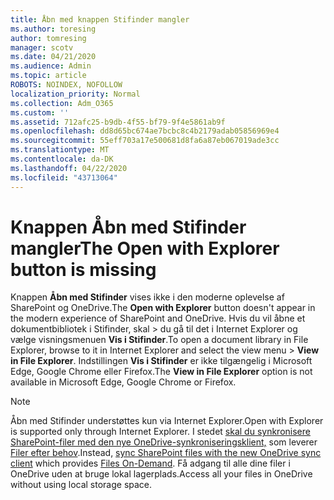 ```yaml
---
title: Åbn med knappen Stifinder mangler
ms.author: toresing
author: tomresing
manager: scotv
ms.date: 04/21/2020
ms.audience: Admin
ms.topic: article
ROBOTS: NOINDEX, NOFOLLOW
localization_priority: Normal
ms.collection: Adm_O365
ms.custom: ''
ms.assetid: 712afc25-b9db-4f55-bf79-9f4e5861ab9f
ms.openlocfilehash: dd8d65bc674ae7bcbc8c4b2179adab05856969e4
ms.sourcegitcommit: 55eff703a17e500681d8fa6a87eb067019ade3cc
ms.translationtype: MT
ms.contentlocale: da-DK
ms.lasthandoff: 04/22/2020
ms.locfileid: "43713064"
---
```

# <a name="the-open-with-explorer-button-is-missing"></a><span data-ttu-id="c728d-102">Knappen Åbn med Stifinder mangler</span><span class="sxs-lookup"><span data-stu-id="c728d-102">The Open with Explorer button is missing</span></span>

<span data-ttu-id="c728d-103">Knappen **Åbn med Stifinder** vises ikke i den moderne oplevelse af SharePoint og OneDrive.</span><span class="sxs-lookup"><span data-stu-id="c728d-103">The **Open with Explorer** button doesn't appear in the modern experience of SharePoint and OneDrive.</span></span> <span data-ttu-id="c728d-104">Hvis du vil åbne et dokumentbibliotek i Stifinder, skal \> du gå til det i Internet Explorer og vælge visningsmenuen **Vis i Stifinder**.</span><span class="sxs-lookup"><span data-stu-id="c728d-104">To open a document library in File Explorer, browse to it in Internet Explorer and select the view menu \> **View in File Explorer**.</span></span> <span data-ttu-id="c728d-105">Indstillingen **Vis i Stifinder** er ikke tilgængelig i Microsoft Edge, Google Chrome eller Firefox.</span><span class="sxs-lookup"><span data-stu-id="c728d-105">The **View in File Explorer** option is not available in Microsoft Edge, Google Chrome or Firefox.</span></span> 
  
> [!NOTE]
> <span data-ttu-id="c728d-106">Åbn med Stifinder understøttes kun via Internet Explorer.</span><span class="sxs-lookup"><span data-stu-id="c728d-106">Open with Explorer is supported only through Internet Explorer.</span></span> <span data-ttu-id="c728d-107">I stedet [skal du synkronisere SharePoint-filer med den nye OneDrive-synkroniseringsklient,](https://support.office.com/article/6de9ede8-5b6e-4503-80b2-6190f3354a88.aspx) som leverer [Filer efter behov](https://support.office.com/article/0e6860d3-d9f3-4971-b321-7092438fb38e.aspx).</span><span class="sxs-lookup"><span data-stu-id="c728d-107">Instead, [sync SharePoint files with the new OneDrive sync client](https://support.office.com/article/6de9ede8-5b6e-4503-80b2-6190f3354a88.aspx) which provides [Files On-Demand](https://support.office.com/article/0e6860d3-d9f3-4971-b321-7092438fb38e.aspx).</span></span> <span data-ttu-id="c728d-108">Få adgang til alle dine filer i OneDrive uden at bruge lokal lagerplads.</span><span class="sxs-lookup"><span data-stu-id="c728d-108">Access all your files in OneDrive without using local storage space.</span></span> 
  

